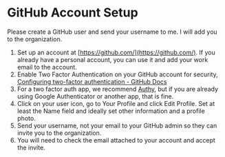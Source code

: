 # GitHub Account Setup

Please create a GitHub user and send your username to me. I will add you to the organization.

1. Set up an account at [https://github.com/](https://github.com/). If you
   already have a personal account, you can use it and add your work email to the account.
2. Enable Two Factor Authentication on your GitHub account for security, 
   [Configuring two-factor authentication - GitHub Docs](https://docs.github.com/en/authentication/securing-your-account-with-two-factor-authentication-2fa/configuring-two-factor-authentication)
3. For a two factor auth app, we recommend [Authy](https://authy.com/),
   but if you are already using Google Authenticator or another app, that is fine.
4. Click on your user icon, go to Your Profile and click Edit Profile.
   Set at least the Name field and ideally set other information and a profile photo.
5. Send your username, not your email to your GitHub admin so they can invite
   you to the organization.
6. You will need to check the email attached to your account and accept the invite.
